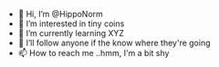 - 👋 Hi, I’m @HippoNorm
- 👀 I’m interested in tiny coins
- 🌱 I’m currently learning XYZ
- 💞️ I’ll follow anyone if the know where they're going
- 📫 How to reach me ..hmm, I'm a bit shy

<!---
HippoNorm/HippoNorm is a ✨ special ✨ repository because its `README.md` (this file) appears on your GitHub profile.
You can click the Preview link to take a look at your changes.
--->
